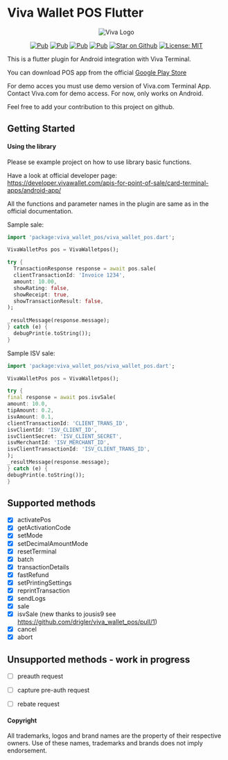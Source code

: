# Viva Wallet POS Flutter
<p align="center">
	<img src="https://raw.githubusercontent.com/drigler/viva_wallet_pos/master/assets/viva_logo.jpg" alt="Viva Logo" />
</p>
<p align="center">
<a href="https://pub.dev/packages/viva_wallet_pos"><img src="https://img.shields.io/pub/v/viva_wallet_pos.svg" alt="Pub"></a>
<a href="https://pub.dev/packages/viva_wallet_pos/score"><img src="https://img.shields.io/pub/likes/viva_wallet_pos?logo=dart" alt="Pub"></a>
<a href="https://pub.dev/packages/viva_wallet_pos/score"><img src="https://img.shields.io/pub/popularity/viva_wallet_pos?logo=dart" alt="Pub"></a>
<a href="https://pub.dev/packages/viva_wallet_pos/score"><img src="https://img.shields.io/pub/points/viva_wallet_pos?logo=dart" alt="Pub"></a>
<a href="https://github.com/drigler/viva_wallet_pos"><img src="https://img.shields.io/github/stars/drigler/viva_wallet_pos.svg?style=flat&logo=github&colorB=deeppink&label=stars" alt="Star on Github"></a>
<a href="https://github.com/drigler/viva_wallet_pos/blob/master/LICENSE"><img src="https://img.shields.io/badge/license-BSD_3-blue.svg" alt="License: MIT"></a>
</p>
This is a flutter plugin for Android integration with Viva Terminal.

You can download POS app from the official [Google Play Store ](https://play.google.com/store/apps/details?id=com.vivawallet.spoc.payapp)

For demo acces you must use demo version of Viva.com Terminal App. Contact Viva.com for demo access. For now, only works on Android.

Feel free to add your contribution to this project on github.

## Getting Started

#### Using the library

Please se example project on how to use library basic functions.

Have a look at official developer page: https://developer.vivawallet.com/apis-for-point-of-sale/card-terminal-apps/android-app/

All the functions and parameter names in the plugin are same as in the official documentation.

Sample sale:
```dart
import 'package:viva_wallet_pos/viva_wallet_pos.dart';

VivaWalletPos pos = VivaWalletpos();

try {
  TransactionResponse response = await pos.sale(
  clientTransactionId: 'Invoice 1234',
  amount: 10.00,
  showRating: false,
  showReceipt: true,
  showTransactionResult: false,
);
  
_resultMessage(response.message);
} catch (e) {
  debugPrint(e.toString());
}
```

Sample ISV sale:
```dart
import 'package:viva_wallet_pos/viva_wallet_pos.dart';

VivaWalletPos pos = VivaWalletpos();

try {
final response = await pos.isvSale(
amount: 10.0,
tipAmount: 0.2,
isvAmount: 0.1,
clientTransactionId: 'CLIENT_TRANS_ID',
isvClientId: 'ISV_CLIENT_ID',
isvClientSecret: 'ISV_CLIENT_SECRET',
isvMerchantId: 'ISV_MERCHANT_ID',
isvClientTransactionId: 'ISV_CLIENT_TRANS_ID',
);
_resultMessage(response.message);
} catch (e) {
debugPrint(e.toString());
}
```

## Supported methods
- [x]  activatePos
- [x]  getActivationCode
- [x]  setMode
- [x]  setDecimalAmountMode
- [x]  resetTerminal
- [x]  batch
- [x]  transactionDetails
- [x]  fastRefund
- [x]  setPrintingSettings
- [x]  reprintTransaction
- [x]  sendLogs
- [x]  sale
- [x]  isvSale (new thanks to jousis9 see https://github.com/drigler/viva_wallet_pos/pull/1)
- [x]  cancel
- [x]  abort

## Unsupported methods - work in progress
- [ ]  preauth request
- [ ]  capture pre-auth request
- [ ]  rebate request


#### Copyright
All trademarks, logos and brand names are the property of their respective owners. Use of these names, trademarks and brands does not imply endorsement.